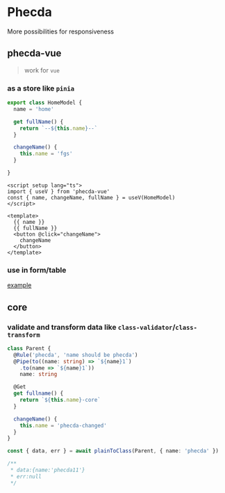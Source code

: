# Phecda
More possibilities for responsiveness 





## phecda-vue
> work for `vue`

### as a store like `pinia`
```ts
export class HomeModel {
  name = 'home'

  get fullName() {
    return `--${this.name}--`
  }

  changeName() {
    this.name = 'fgs'
  }

}
```

```vue
<script setup lang="ts">
import { useV } from 'phecda-vue'
const { name, changeName, fullName } = useV(HomeModel)
</script>

<template>
  {{ name }}
  {{ fullName }}
  <button @click="changeName">
    changeName
  </button>
</template>
```

### use in form/table
[example](./examples/form)


## core
### validate and transform data like `class-validator`/`class-transform`

```ts
class Parent {
  @Rule('phecda', 'name should be phecda')
  @Pipe(to((name: string) => `${name}1`)
    .to(name => `${name}1`))
    name: string

  @Get
  get fullname() {
    return `${this.name}-core`
  }

  changeName() {
    this.name = 'phecda-changed'
  }
}

const { data, err } = await plainToClass(Parent, { name: 'phecda' })

/**
 * data:{name:'phecda11'}
 * err:null
 */
```
